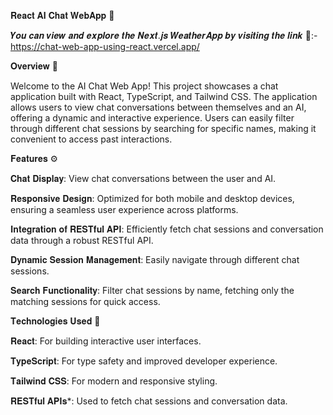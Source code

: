 𝐑𝐞𝐚𝐜𝐭 𝐀𝐈 𝐂𝐡𝐚𝐭 𝐖𝐞𝐛𝐀𝐩𝐩 💬

𝒀𝒐𝒖 𝒄𝒂𝒏 𝒗𝒊𝒆𝒘 𝒂𝒏𝒅 𝒆𝒙𝒑𝒍𝒐𝒓𝒆 𝒕𝒉𝒆 𝑵𝒆𝒙𝒕.𝒋𝒔 𝑾𝒆𝒂𝒕𝒉𝒆𝒓𝑨𝒑𝒑 𝒃𝒚 𝒗𝒊𝒔𝒊𝒕𝒊𝒏𝒈 𝒕𝒉𝒆 𝒍𝒊𝒏𝒌 📎:-
https://chat-web-app-using-react.vercel.app/

𝐎𝐯𝐞𝐫𝐯𝐢𝐞𝐰 📖

Welcome to the AI Chat Web App! This project showcases a chat application built with React, TypeScript, and Tailwind CSS. The application allows users to view chat conversations between themselves and an AI, offering a dynamic and interactive experience. Users can easily filter through different chat sessions by searching for specific names, making it convenient to access past interactions.

𝐅𝐞𝐚𝐭𝐮𝐫𝐞𝐬 ⚙️

𝐂𝐡𝐚𝐭 𝐃𝐢𝐬𝐩𝐥𝐚𝐲: View chat conversations between the user and AI.

𝐑𝐞𝐬𝐩𝐨𝐧𝐬𝐢𝐯𝐞 𝐃𝐞𝐬𝐢𝐠𝐧: Optimized for both mobile and desktop devices, ensuring a seamless user experience across platforms.

𝐈𝐧𝐭𝐞𝐠𝐫𝐚𝐭𝐢𝐨𝐧 𝐨𝐟 𝐑𝐄𝐒𝐓𝐟𝐮𝐥 𝐀𝐏𝐈: Efficiently fetch chat sessions and conversation data through a robust RESTful API.

𝐃𝐲𝐧𝐚𝐦𝐢𝐜 𝐒𝐞𝐬𝐬𝐢𝐨𝐧 𝐌𝐚𝐧𝐚𝐠𝐞𝐦𝐞𝐧𝐭: Easily navigate through different chat sessions.

𝐒𝐞𝐚𝐫𝐜𝐡 𝐅𝐮𝐧𝐜𝐭𝐢𝐨𝐧𝐚𝐥𝐢𝐭𝐲: Filter chat sessions by name, fetching only the matching sessions for quick access.

𝐓𝐞𝐜𝐡𝐧𝐨𝐥𝐨𝐠𝐢𝐞𝐬 𝐔𝐬𝐞𝐝 🔧

𝐑𝐞𝐚𝐜𝐭: For building interactive user interfaces.

𝐓𝐲𝐩𝐞𝐒𝐜𝐫𝐢𝐩𝐭: For type safety and improved developer experience.

𝐓𝐚𝐢𝐥𝐰𝐢𝐧𝐝 𝐂𝐒𝐒: For modern and responsive styling.

𝐑𝐄𝐒𝐓𝐟𝐮𝐥 𝐀𝐏𝐈𝐬*: Used to fetch chat sessions and conversation data.

